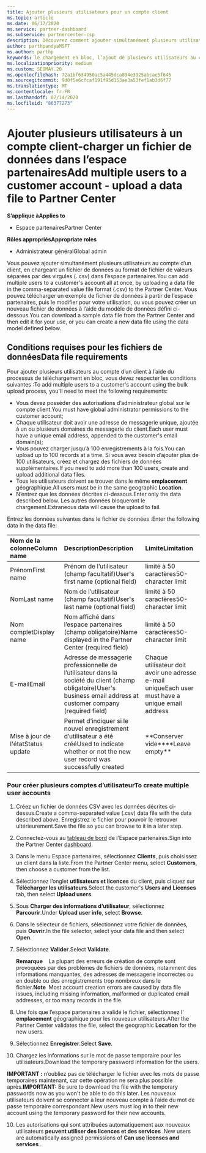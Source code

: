 ```yaml
---
title: Ajouter plusieurs utilisateurs pour un compte client
ms.topic: article
ms.date: 06/17/2020
ms.service: partner-dashboard
ms.subservice: partnercenter-csp
description: Découvrez comment ajouter simultanément plusieurs utilisateurs au compte d’un client. Téléchargez un fichier de données dans l’espace partenaires à l’aide du format de fichier de valeurs séparées par des virgules (. csv).
author: parthpandyaMSFT
ms.author: parthp
keywords: le chargement en bloc, l’ajout de plusieurs utilisateurs au compte d’un client, l’ajout d’utilisateurs du client, le téléchargement en bloc des utilisateurs du client, le compte client, les utilisateurs clients, les utilisateurs
ms.localizationpriority: medium
ms.custom: SEOMAY.20
ms.openlocfilehash: 72a1bf634950ac5a445dca894e3925abcae5f645
ms.sourcegitcommit: 9d0f5e6cfcaf191f95d153ae3a53fef1ab3d6f77
ms.translationtype: MT
ms.contentlocale: fr-FR
ms.lasthandoff: 07/14/2020
ms.locfileid: "86377273"
---
```

# <a name="add-multiple-users-to-a-customer-account---upload-a-data-file-to-partner-center"></a><span data-ttu-id="2b845-105">Ajouter plusieurs utilisateurs à un compte client-charger un fichier de données dans l’espace partenaires</span><span class="sxs-lookup"><span data-stu-id="2b845-105">Add multiple users to a customer account - upload a data file to Partner Center</span></span>

<span data-ttu-id="2b845-106">**S’applique à**</span><span class="sxs-lookup"><span data-stu-id="2b845-106">**Applies to**</span></span>

- <span data-ttu-id="2b845-107">Espace partenaires</span><span class="sxs-lookup"><span data-stu-id="2b845-107">Partner Center</span></span>

<span data-ttu-id="2b845-108">**Rôles appropriés**</span><span class="sxs-lookup"><span data-stu-id="2b845-108">**Appropriate roles**</span></span>

- <span data-ttu-id="2b845-109">Administrateur général</span><span class="sxs-lookup"><span data-stu-id="2b845-109">Global admin</span></span>

<span data-ttu-id="2b845-110">Vous pouvez ajouter simultanément plusieurs utilisateurs au compte d’un client, en chargeant un fichier de données au format de fichier de valeurs séparées par des virgules (. csv) dans l’espace partenaires.</span><span class="sxs-lookup"><span data-stu-id="2b845-110">You can add multiple users to a customer's account all at once, by uploading a data file in the comma-separated value file format (.csv) to the Partner Center.</span></span> <span data-ttu-id="2b845-111">Vous pouvez télécharger un exemple de fichier de données à partir de l’espace partenaires, puis le modifier pour votre utilisation, ou vous pouvez créer un nouveau fichier de données à l’aide du modèle de données défini ci-dessous.</span><span class="sxs-lookup"><span data-stu-id="2b845-111">You can download a sample data file from the Partner Center and then edit it for your use, or you can create a new data file using the data model defined below.</span></span>

## <a name="data-file-requirements"></a><a href="" id="creatingtheimportcsvfile"></a><span data-ttu-id="2b845-112">Conditions requises pour les fichiers de données</span><span class="sxs-lookup"><span data-stu-id="2b845-112">Data file requirements</span></span>

<span data-ttu-id="2b845-113">Pour ajouter plusieurs utilisateurs au compte d’un client à l’aide du processus de téléchargement en bloc, vous devez respecter les conditions suivantes :</span><span class="sxs-lookup"><span data-stu-id="2b845-113">To add multiple users to a customer's account using the bulk upload process, you'll need to meet the following requirements:</span></span>

- <span data-ttu-id="2b845-114">Vous devez posséder des autorisations d’administrateur global sur le compte client.</span><span class="sxs-lookup"><span data-stu-id="2b845-114">You must have global administrator permissions to the customer account;</span></span>
- <span data-ttu-id="2b845-115">Chaque utilisateur doit avoir une adresse de messagerie unique, ajoutée à un ou plusieurs domaines de messagerie du client.</span><span class="sxs-lookup"><span data-stu-id="2b845-115">Each user must have a unique email address, appended to the customer's email domain(s);</span></span>
- <span data-ttu-id="2b845-116">Vous pouvez charger jusqu’à 100&nbsp;enregistrements à la fois.</span><span class="sxs-lookup"><span data-stu-id="2b845-116">You can upload up to 100 records at a time.</span></span> <span data-ttu-id="2b845-117">Si vous avez besoin d’ajouter plus de 100&nbsp;utilisateurs, créez et chargez des fichiers de données supplémentaires.</span><span class="sxs-lookup"><span data-stu-id="2b845-117">If you need to add more than 100 users, create and upload additional data files.</span></span>
- <span data-ttu-id="2b845-118">Tous les utilisateurs doivent se trouver dans le même **emplacement** géographique.</span><span class="sxs-lookup"><span data-stu-id="2b845-118">All users must be in the same geographic **Location**.</span></span>
- <span data-ttu-id="2b845-119">N’entrez que les données décrites ci-dessous.</span><span class="sxs-lookup"><span data-stu-id="2b845-119">Enter only the data described below.</span></span> <span data-ttu-id="2b845-120">Les autres données bloqueront le chargement.</span><span class="sxs-lookup"><span data-stu-id="2b845-120">Extraneous data will cause the upload to fail.</span></span>

<span data-ttu-id="2b845-121">Entrez les données suivantes dans le fichier de données&nbsp;:</span><span class="sxs-lookup"><span data-stu-id="2b845-121">Enter the following data in the data file:</span></span>

| <span data-ttu-id="2b845-122">**Nom de la colonne**</span><span class="sxs-lookup"><span data-stu-id="2b845-122">**Column name**</span></span> | <span data-ttu-id="2b845-123">**Description**</span><span class="sxs-lookup"><span data-stu-id="2b845-123">**Description**</span></span>  | <span data-ttu-id="2b845-124">**Limite**</span><span class="sxs-lookup"><span data-stu-id="2b845-124">**Limitation**</span></span>  |
|:-------- |:------  |:----- |
| <span data-ttu-id="2b845-125">Prénom</span><span class="sxs-lookup"><span data-stu-id="2b845-125">First name</span></span>  | <span data-ttu-id="2b845-126">Prénom de l’utilisateur (champ facultatif)</span><span class="sxs-lookup"><span data-stu-id="2b845-126">User's first name (optional field)</span></span>  | <span data-ttu-id="2b845-127">limité à 50 caractères</span><span class="sxs-lookup"><span data-stu-id="2b845-127">50-character limit</span></span>  |
| <span data-ttu-id="2b845-128">Nom</span><span class="sxs-lookup"><span data-stu-id="2b845-128">Last name</span></span>  | <span data-ttu-id="2b845-129">Nom de l’utilisateur (champ facultatif)</span><span class="sxs-lookup"><span data-stu-id="2b845-129">User's last name (optional field)</span></span>  | <span data-ttu-id="2b845-130">limité à 50 caractères</span><span class="sxs-lookup"><span data-stu-id="2b845-130">50-character limit</span></span>  |
| <span data-ttu-id="2b845-131">Nom complet</span><span class="sxs-lookup"><span data-stu-id="2b845-131">Display name</span></span>    | <span data-ttu-id="2b845-132">Nom affiché dans l’espace partenaires (champ obligatoire)</span><span class="sxs-lookup"><span data-stu-id="2b845-132">Name displayed in the Partner Center (required field)</span></span>                            | <span data-ttu-id="2b845-133">limité à 50 caractères</span><span class="sxs-lookup"><span data-stu-id="2b845-133">50-character limit</span></span>                         |
| <span data-ttu-id="2b845-134">E-mail</span><span class="sxs-lookup"><span data-stu-id="2b845-134">Email</span></span>   | <span data-ttu-id="2b845-135">Adresse de messagerie professionnelle de l’utilisateur dans la société du client (champ obligatoire)</span><span class="sxs-lookup"><span data-stu-id="2b845-135">User's business email address at customer company (required field)</span></span>           | <span data-ttu-id="2b845-136">Chaque utilisateur doit avoir une adresse e-mail unique</span><span class="sxs-lookup"><span data-stu-id="2b845-136">Each user must have a unique email address</span></span> |
| <span data-ttu-id="2b845-137">Mise à jour de l'état</span><span class="sxs-lookup"><span data-stu-id="2b845-137">Status update</span></span>   | <span data-ttu-id="2b845-138">Permet d’indiquer si le nouvel enregistrement d’utilisateur a été créé</span><span class="sxs-lookup"><span data-stu-id="2b845-138">Used to indicate whether or not the new user record was successfully created</span></span> | <span data-ttu-id="2b845-139">\*\*Conserver vide\*\*</span><span class="sxs-lookup"><span data-stu-id="2b845-139">\*\*Leave empty\*\*</span></span>                        |

### <a name="to-create-multiple-user-accounts"></a><a href="" id="createmultipleuseraccounts"></a><span data-ttu-id="2b845-140">Pour créer plusieurs comptes d’utilisateur</span><span class="sxs-lookup"><span data-stu-id="2b845-140">To create multiple user accounts</span></span>

<a href="" id="creatingtheaccounts"></a>

1. <span data-ttu-id="2b845-141">Créez un fichier de données CSV avec les données décrites ci-dessus.</span><span class="sxs-lookup"><span data-stu-id="2b845-141">Create a comma-separated value (.csv) data file with the data described above.</span></span> <span data-ttu-id="2b845-142">Enregistrez le fichier pour pouvoir le retrouver ultérieurement.</span><span class="sxs-lookup"><span data-stu-id="2b845-142">Save the file so you can browse to it in a later step.</span></span>

2. <span data-ttu-id="2b845-143">Connectez-vous au [tableau de bord](https://partner.microsoft.com/dashboard) de l’Espace partenaires.</span><span class="sxs-lookup"><span data-stu-id="2b845-143">Sign into the Partner Center [dashboard](https://partner.microsoft.com/dashboard).</span></span>

3. <span data-ttu-id="2b845-144">Dans le menu Espace partenaires, sélectionnez **Clients**, puis choisissez un client dans la liste.</span><span class="sxs-lookup"><span data-stu-id="2b845-144">From the Partner Center menu, select **Customers**, then choose a customer from the list.</span></span>

4. <span data-ttu-id="2b845-145">Sélectionnez l’onglet **utilisateurs et licences** du client, puis cliquez sur **Télécharger les utilisateurs**.</span><span class="sxs-lookup"><span data-stu-id="2b845-145">Select the customer's **Users and Licenses** tab, then select **Upload users**.</span></span>

5. <span data-ttu-id="2b845-146">Sous **Charger des informations d’utilisateur**, sélectionnez **Parcourir**.</span><span class="sxs-lookup"><span data-stu-id="2b845-146">Under **Upload user info**, select **Browse**.</span></span>

6. <span data-ttu-id="2b845-147">Dans le sélecteur de fichiers, sélectionnez votre fichier de données, puis **Ouvrir**.</span><span class="sxs-lookup"><span data-stu-id="2b845-147">In the file selector, select your data file and then select **Open**.</span></span>

7. <span data-ttu-id="2b845-148">Sélectionnez **Valider**.</span><span class="sxs-lookup"><span data-stu-id="2b845-148">Select **Validate**.</span></span>

    <span data-ttu-id="2b845-149">**Remarque**    La plupart des erreurs de création de compte sont provoquées par des problèmes de fichiers de données, notamment des informations manquantes, des adresses de messagerie incorrectes ou en double ou des enregistrements trop nombreux dans le fichier.</span><span class="sxs-lookup"><span data-stu-id="2b845-149">**Note**  Most account creation errors are caused by data file issues, including missing information, malformed or duplicated email addresses, or too many records in the file.</span></span>

8. <span data-ttu-id="2b845-150">Une fois que l’espace partenaires a validé le fichier, sélectionnez l' **emplacement** géographique pour les nouveaux utilisateurs.</span><span class="sxs-lookup"><span data-stu-id="2b845-150">After the Partner Center validates the file, select the geographic **Location** for the new users.</span></span>
9. <span data-ttu-id="2b845-151">Sélectionnez **Enregistrer**.</span><span class="sxs-lookup"><span data-stu-id="2b845-151">Select **Save**.</span></span>
10. <span data-ttu-id="2b845-152">Chargez les informations sur le mot de passe temporaire pour les utilisateurs.</span><span class="sxs-lookup"><span data-stu-id="2b845-152">Download the temporary password information for the users.</span></span>

<span data-ttu-id="2b845-153">**IMPORTANT&nbsp;:** n’oubliez pas de télécharger le fichier avec les mots de passe temporaires maintenant, car cette opération ne sera plus possible après.</span><span class="sxs-lookup"><span data-stu-id="2b845-153">**IMPORTANT:** Be sure to download the file with the temporary passwords now as you won't be able to do this later.</span></span> <span data-ttu-id="2b845-154">Les nouveaux utilisateurs doivent se connecter à leur nouveau compte à l’aide du mot de passe temporaire correspondant.</span><span class="sxs-lookup"><span data-stu-id="2b845-154">New users must log in to their new account using the temporary password for their new accounts.</span></span>

10. <span data-ttu-id="2b845-155">Les autorisations qui sont attribuées automatiquement aux nouveaux utilisateurs **peuvent utiliser des licences et des services** .</span><span class="sxs-lookup"><span data-stu-id="2b845-155">New users are automatically assigned permissions of **Can use licenses and services** .</span></span> 

 

 



